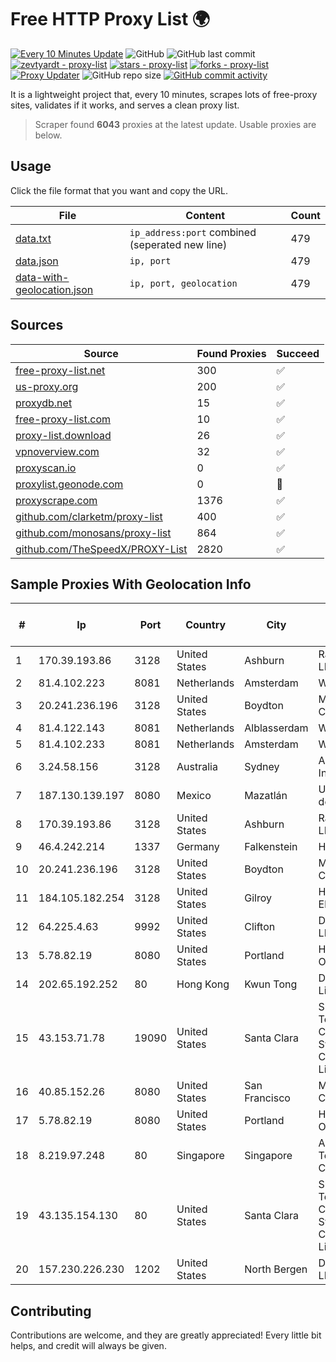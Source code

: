 
# Free HTTP Proxy List 🌍

[![Every 10 Minutes Update](https://github.com/mertguvencli/http-proxy-list/actions/workflows/main.yml/badge.svg?branch=main)](https://github.com/mertguvencli/http-proxy-list/actions/workflows/main.yml)
![GitHub](https://img.shields.io/github/license/mertguvencli/http-proxy-list)
![GitHub last commit](https://img.shields.io/github/last-commit/mertguvencli/http-proxy-list)
[![zevtyardt - proxy-list](https://img.shields.io/static/v1?label=zevtyardt&message=proxy-list&color=blue&logo=github)](https://github.com/zevtyardt/proxy-list "Go to GitHub repo")
[![stars - proxy-list](https://img.shields.io/github/stars/zevtyardt/proxy-list?style=social)](https://github.com/zevtyardt/proxy-list)
[![forks - proxy-list](https://img.shields.io/github/forks/zevtyardt/proxy-list?style=social)](https://github.com/zevtyardt/proxy-list)
[![Proxy Updater](https://github.com/zevtyardt/proxy-list/workflows/Proxy%20Updater/badge.svg)](https://github.com/zevtyardt/proxy-list/actions?query=workflow:"Proxy+Updater")
![GitHub repo size](https://img.shields.io/github/repo-size/zevtyardt/proxy-list)
[![GitHub commit activity](https://img.shields.io/github/commit-activity/m/zevtyardt/proxy-list?logo=commits)](https://github.com/zevtyardt/proxy-list/commits/main)

It is a lightweight project that, every 10 minutes, scrapes lots of free-proxy sites, validates if it works, and serves a clean proxy list.

> Scraper found **6043** proxies at the latest update. Usable proxies are below.

## Usage

Click the file format that you want and copy the URL.

|File|Content|Count|
|----|-------|-----|
|[data.txt](https://raw.githubusercontent.com/mertguvencli/http-proxy-list/main/proxy-list/data.txt)|`ip_address:port` combined (seperated new line)|479|
|[data.json](https://raw.githubusercontent.com/mertguvencli/http-proxy-list/main/proxy-list/data.json)|`ip, port`|479|
|[data-with-geolocation.json](https://raw.githubusercontent.com/mertguvencli/http-proxy-list/main/proxy-list/data-with-geolocation.json)|`ip, port, geolocation`|479|

## Sources

|Source|Found Proxies|Succeed|
|------|-------------|-------|
|[free-proxy-list.net](https://free-proxy-list.net)|300|✅|
|[us-proxy.org](https://www.us-proxy.org)|200|✅|
|[proxydb.net](http://proxydb.net)|15|✅|
|[free-proxy-list.com](https://free-proxy-list.com/?page=&port=&type%5B%5D=http&type%5B%5D=https&up_time=0&search=Search)|10|✅|
|[proxy-list.download](https://www.proxy-list.download/HTTP)|26|✅|
|[vpnoverview.com](https://vpnoverview.com/privacy/anonymous-browsing/free-proxy-servers)|32|✅|
|[proxyscan.io](https://www.proxyscan.io)|0|✅|
|[proxylist.geonode.com](https://proxylist.geonode.com/api/proxy-list?limit=300&page=1&sort_by=lastChecked&sort_type=desc&protocols=http,https)|0|🚫|
|[proxyscrape.com](https://api.proxyscrape.com/v2/?request=displayproxies&protocol=http&timeout=10000&country=all&ssl=all&anonymity=all)|1376|✅|
|[github.com/clarketm/proxy-list](https://raw.githubusercontent.com/clarketm/proxy-list/master/proxy-list-raw.txt)|400|✅|
|[github.com/monosans/proxy-list](https://raw.githubusercontent.com/monosans/proxy-list/main/proxies/http.txt)|864|✅|
|[github.com/TheSpeedX/PROXY-List](https://raw.githubusercontent.com/TheSpeedX/PROXY-List/master/http.txt)|2820|✅|


## Sample Proxies With Geolocation Info

|#|Ip|Port|Country|City|Internet Service Provider|
|-|--|----|-------|----|-------------------------|
|1|170.39.193.86|3128|United States|Ashburn|Rackdog, LLC|
|2|81.4.102.223|8081|Netherlands|Amsterdam|WeservIT|
|3|20.241.236.196|3128|United States|Boydton|Microsoft Corporation|
|4|81.4.122.143|8081|Netherlands|Alblasserdam|WeservIT|
|5|81.4.102.233|8081|Netherlands|Amsterdam|WeservIT|
|6|3.24.58.156|3128|Australia|Sydney|Amazon.com, Inc.|
|7|187.130.139.197|8080|Mexico|Mazatlán|Uninet S.A. de C.V.|
|8|170.39.193.86|3128|United States|Ashburn|Rackdog, LLC|
|9|46.4.242.214|1337|Germany|Falkenstein|Hetzner|
|10|20.241.236.196|3128|United States|Boydton|Microsoft Corporation|
|11|184.105.182.254|3128|United States|Gilroy|Hurricane Electric LLC|
|12|64.225.4.63|9992|United States|Clifton|DigitalOcean, LLC|
|13|5.78.82.19|8080|United States|Portland|Hetzner Online GmbH|
|14|202.65.192.252|80|Hong Kong|Kwun Tong|Diyixian.com Limited|
|15|43.153.71.78|19090|United States|Santa Clara|Shenzhen Tencent Computer Systems Company Limited|
|16|40.85.152.26|8080|United States|San Francisco|Microsoft Corporation|
|17|5.78.82.19|8080|United States|Portland|Hetzner Online GmbH|
|18|8.219.97.248|80|Singapore|Singapore|Alibaba (US) Technology Co., Ltd.|
|19|43.135.154.130|80|United States|Santa Clara|Shenzhen Tencent Computer Systems Company Limited|
|20|157.230.226.230|1202|United States|North Bergen|DigitalOcean, LLC|



## Contributing

Contributions are welcome, and they are greatly appreciated! Every
little bit helps, and credit will always be given.

